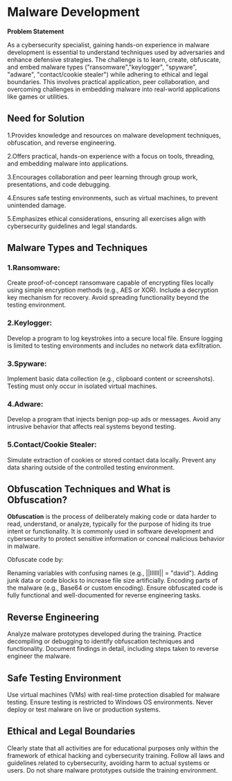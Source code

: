 # Malware Development 

**Problem Statement**

As a cybersecurity specialist, gaining hands-on experience in malware development is essential to understand techniques used by adversaries and enhance defensive strategies. The challenge is to learn, create, obfuscate, and embed malware types ("ransomware","keylogger", "spyware", "adware", "contact/cookie stealer") while adhering to ethical and legal boundaries. This involves practical application, peer collaboration, and overcoming challenges in embedding malware into real-world applications like games or utilities.

## Need for Solution

1.Provides knowledge and resources on malware development techniques, obfuscation, and reverse engineering.

2.Offers practical, hands-on experience with a focus on tools, threading, and embedding malware into applications.

3.Encourages collaboration and peer learning through group work, presentations, and code debugging.

4.Ensures safe testing environments, such as virtual machines, to prevent unintended damage.

5.Emphasizes ethical considerations, ensuring all exercises align with cybersecurity guidelines and legal standards.

## Malware Types and Techniques
### 1.Ransomware:

Create proof-of-concept ransomware capable of encrypting files locally using simple encryption methods (e.g., AES or XOR).
Include a decryption key mechanism for recovery.
Avoid spreading functionality beyond the testing environment.
### 2.Keylogger:

Develop a program to log keystrokes into a secure local file.
Ensure logging is limited to testing environments and includes no network data exfiltration.
### 3.Spyware:

Implement basic data collection (e.g., clipboard content or screenshots).
Testing must only occur in isolated virtual machines.
### 4.Adware:

Develop a program that injects benign pop-up ads or messages.
Avoid any intrusive behavior that affects real systems beyond testing.
### 5.Contact/Cookie Stealer:

Simulate extraction of cookies or stored contact data locally.
Prevent any data sharing outside of the controlled testing environment.
## Obfuscation Techniques and What is Obfuscation?
**Obfuscation** is the process of deliberately making code or data harder to read, understand, or analyze, typically for the purpose of hiding its true intent or functionality. It is commonly used in software development and cybersecurity to protect sensitive information or conceal malicious behavior in malware.

Obfuscate code by:

Renaming variables with confusing names (e.g., ||IIIlll|| = "david").
Adding junk data or code blocks to increase file size artificially.
Encoding parts of the malware (e.g., Base64 or custom encoding).
Ensure obfuscated code is fully functional and well-documented for reverse engineering tasks.
##  Reverse Engineering
Analyze malware prototypes developed during the training.
Practice decompiling or debugging to identify obfuscation techniques and functionality.
Document findings in detail, including steps taken to reverse engineer the malware.
## Safe Testing Environment
Use virtual machines (VMs) with real-time protection disabled for malware testing.
Ensure testing is restricted to Windows OS environments.
Never deploy or test malware on live or production systems.
## Ethical and Legal Boundaries
Clearly state that all activities are for educational purposes only within the framework of ethical hacking and cybersecurity training.
Follow all laws and guidelines related to cybersecurity, avoiding harm to actual systems or users.
Do not share malware prototypes outside the training environment.
